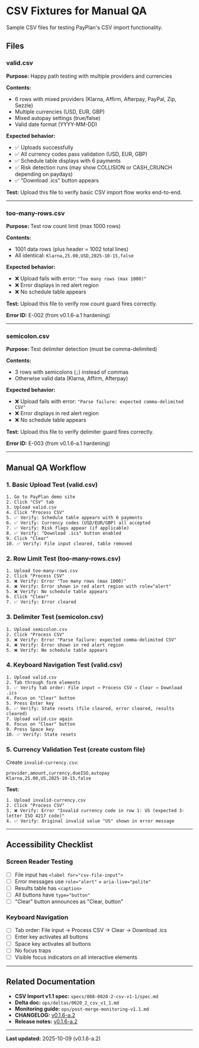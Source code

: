 # CSV Fixtures for Manual QA

Sample CSV files for testing PayPlan's CSV import functionality.

## Files

### valid.csv
**Purpose:** Happy path testing with multiple providers and currencies

**Contents:**
- 6 rows with mixed providers (Klarna, Affirm, Afterpay, PayPal, Zip, Sezzle)
- Multiple currencies (USD, EUR, GBP)
- Mixed autopay settings (true/false)
- Valid date format (YYYY-MM-DD)

**Expected behavior:**
- ✅ Uploads successfully
- ✅ All currency codes pass validation (USD, EUR, GBP)
- ✅ Schedule table displays with 6 payments
- ✅ Risk detection runs (may show COLLISION or CASH_CRUNCH depending on paydays)
- ✅ "Download .ics" button appears

**Test:** Upload this file to verify basic CSV import flow works end-to-end.

---

### too-many-rows.csv
**Purpose:** Test row count limit (max 1000 rows)

**Contents:**
- 1001 data rows (plus header = 1002 total lines)
- All identical: `Klarna,25.00,USD,2025-10-15,false`

**Expected behavior:**
- ❌ Upload fails with error: `"Too many rows (max 1000)"`
- ❌ Error displays in red alert region
- ❌ No schedule table appears

**Test:** Upload this file to verify row count guard fires correctly.

**Error ID:** E-002 (from v0.1.6-a.1 hardening)

---

### semicolon.csv
**Purpose:** Test delimiter detection (must be comma-delimited)

**Contents:**
- 3 rows with semicolons (`;`) instead of commas
- Otherwise valid data (Klarna, Affirm, Afterpay)

**Expected behavior:**
- ❌ Upload fails with error: `"Parse failure: expected comma-delimited CSV"`
- ❌ Error displays in red alert region
- ❌ No schedule table appears

**Test:** Upload this file to verify delimiter guard fires correctly.

**Error ID:** E-003 (from v0.1.6-a.1 hardening)

---

## Manual QA Workflow

### 1. Basic Upload Test (valid.csv)
```
1. Go to PayPlan demo site
2. Click "CSV" tab
3. Upload valid.csv
4. Click "Process CSV"
5. ✅ Verify: Schedule table appears with 6 payments
6. ✅ Verify: Currency codes (USD/EUR/GBP) all accepted
7. ✅ Verify: Risk flags appear (if applicable)
8. ✅ Verify: "Download .ics" button enabled
9. Click "Clear"
10. ✅ Verify: File input cleared, table removed
```

### 2. Row Limit Test (too-many-rows.csv)
```
1. Upload too-many-rows.csv
2. Click "Process CSV"
3. ❌ Verify: Error "Too many rows (max 1000)"
4. ❌ Verify: Error shown in red alert region with role="alert"
5. ❌ Verify: No schedule table appears
6. Click "Clear"
7. ✅ Verify: Error cleared
```

### 3. Delimiter Test (semicolon.csv)
```
1. Upload semicolon.csv
2. Click "Process CSV"
3. ❌ Verify: Error "Parse failure: expected comma-delimited CSV"
4. ❌ Verify: Error shown in red alert region
5. ❌ Verify: No schedule table appears
```

### 4. Keyboard Navigation Test (valid.csv)
```
1. Upload valid.csv
2. Tab through form elements
3. ✅ Verify tab order: File input → Process CSV → Clear → Download .ics
4. Focus on "Clear" button
5. Press Enter key
6. ✅ Verify: State resets (file cleared, error cleared, results cleared)
7. Upload valid.csv again
8. Focus on "Clear" button
9. Press Space key
10. ✅ Verify: State resets
```

### 5. Currency Validation Test (create custom file)
Create `invalid-currency.csv`:
```csv
provider,amount,currency,dueISO,autopay
Klarna,25.00,US,2025-10-15,false
```

**Test:**
```
1. Upload invalid-currency.csv
2. Click "Process CSV"
3. ❌ Verify: Error "Invalid currency code in row 1: US (expected 3-letter ISO 4217 code)"
4. ✅ Verify: Original invalid value "US" shown in error message
```

---

## Accessibility Checklist

### Screen Reader Testing
- [ ] File input has `<label for="csv-file-input">`
- [ ] Error messages use `role="alert"` + `aria-live="polite"`
- [ ] Results table has `<caption>`
- [ ] All buttons have `type="button"`
- [ ] "Clear" button announces as "Clear, button"

### Keyboard Navigation
- [ ] Tab order: File input → Process CSV → Clear → Download .ics
- [ ] Enter key activates all buttons
- [ ] Space key activates all buttons
- [ ] No focus traps
- [ ] Visible focus indicators on all interactive elements

---

## Related Documentation

- **CSV Import v1.1 spec:** `specs/008-0020-2-csv-v1-1/spec.md`
- **Delta doc:** `ops/deltas/0020_2_csv_v1_1.md`
- **Monitoring guide:** `ops/post-merge-monitoring-v1.1.md`
- **CHANGELOG:** [v0.1.6-a.2](../../CHANGELOG.md#v016-a2---2025-10-09)
- **Release notes:** [v0.1.6-a.2](https://github.com/mmtuentertainment/PayPlan/releases/tag/v0.1.6-a.2)

---

**Last updated:** 2025-10-09 (v0.1.6-a.2)
